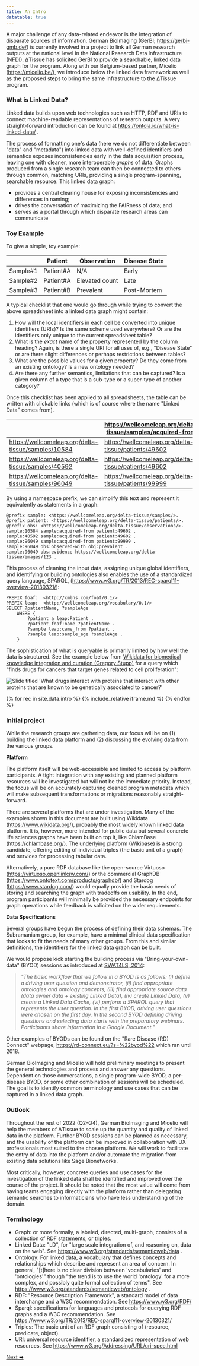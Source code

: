 ```yaml
---
title: An Intro
datatable: true
---
```


A major challenge of any data-related endeavor is the integration of
disparate sources of information. German BioImaging (GerBI;
<https://gerbi-gmb.de/>) is currently involved in a project to link all German
research outputs at the national level in the National Research Data
Infrastructure ([NFDI](https://www.nfdi.de/)). ΔTissue has solicited GerBI to
provide a searchable, linked data graph for the program. Along with our
Belgium-based partner, Micelio (<https://micelio.be/>), we introduce below the
linked data framework as well as the proposed steps to bring the same
infrastructure to the ΔTissue program.

### What is Linked Data?

Linked data builds upon web technologies such as HTTP, RDF and URIs to connect
machine-readable representations of research outputs. A very straight-forward
introduction can be found at <https://ontola.io/what-is-linked-data/> .

The process of formatting one's data (here we do not differentiate between
"data" and "metadata") into linked data with well-defined identifiers and
semantics exposes inconsistencies early in the data acquisition process,
leaving one with cleaner, more interoperable *graphs* of data. Graphs produced
from a single research team can then be connected to others through common,
matching URIs, providing a single program-spanning, searchable resource. This
linked data graph:

-  provides a central clearing house for exposing inconsistencies and differences in naming;
-  drives the conversation of maximizing the FAIRness of data; and
-  serves as a portal through which disparate research areas can communicate

### Toy Example

To give a simple, toy example:

|            | Patient    | Observation    | Disease State |
| ---------- | ---------- | -------------- | ------------- |
| Sample\#1  | Patient\#A | N/A            | Early         |
| Sample\#2  | Patient\#A | Elevated count | Late          |
| Sample\#3  | Patient\#B | Prevalent      | Post-Mortem   |

A typical checklist that one would go through while trying to convert the above
spreadsheet into a linked data graph might contain:

1.  How will the local identifiers in each cell be converted into unique
    identifiers (URIs)? Is the same scheme used everywhere? Or are the
    identifiers only unique to the current spreadsheet table?
2.  What is the *exact* name of the property represented by the column heading?
    Again, is there a single URI for all uses of, e.g., "Disease State" or are
    there slight differences or perhaps restrictions between tables?
3.  What are the possible values for a given property? Do they come from an
    existing ontology? Is a new ontology needed?
4.  Are there any further semantics, limitations that can be captured? Is a
    given column of a type that is a sub-type or a super-type of another
    category?

Once this checklist has been applied to all spreadsheets, the table can be
written with clickable links (which is of course where the name "Linked Data"
comes from).

|                                                       | <https://wellcomeleap.org/delta-tissue/samples/acquired-from> |      |
|-------------------------------------------------------|---------------------------------------------------------------|------|
| <https://wellcomeleap.org/delta-tissue/samples/10584> | <https://wellcomeleap.org/delta-tissue/patients/49602>        | Etc. |
| <https://wellcomeleap.org/delta-tissue/samples/40592> | <https://wellcomeleap.org/delta-tissue/patients/49602>        | Etc. |
| <https://wellcomeleap.org/delta-tissue/samples/96049> | <https://wellcomeleap.org/delta-tissue/patients/99999>        | Etc. |

By using a namespace prefix, we can simplify this text and represent it
equivalently as statements in a graph:

```ttl
@prefix sample: <https://wellcomeleap.org/delta-tissue/samples/>.
@prefix patient: <https://wellcomeleap.org/delta-tissue/patients/>.
@prefix obs: <https://wellcomeleap.org/delta-tissue/observations/>.
sample:10584 sample:acquired-from patient:49602 .
sample:40592 sample:acquired-from patient:49602 .
sample:96049 sample:acquired-from patient:99999 .
sample:96049 obs:observed-with obj:prevalent .
sample:96049 obs:evidence https://wellcomeleap.org/delta-tissue/images/123 .
```

This process of cleaning the input data, assigning unique global identifiers,
and identifying or building ontologies also enables the use of a standardized
query language, SPARQL,
(<https://www.w3.org/TR/2013/REC-sparql11-overview-20130321/>):

```sparql
PREFIX foaf:  <http://xmlns.com/foaf/0.1/>
PREFIX leap:  <http://wellcomeleap.org/vocabulary/0.1/>
SELECT ?patientName, ?sampleAge
	WHERE {
		?patient a leap:Patient .
		?patient foaf:name ?patientName .
		?sample leap:came_from ?patient .
		?sample leap:sample_age ?sampleAge .
	}
```

The sophistication of what is queryable is primarily limited by how well
the data is structured. See the example below from
[Wikidata for biomedical knowledge integration and curation (Gregory Stupp)](https://docs.google.com/presentation/d/1j5h5IwYM3ybRfU6T4E90UiqmNB23qQImQr5lvqRwP7g/edit#slide=id.g2dfcfa5dd2_0_107)
for a query which "finds drugs for cancers that target genes related to
cell proliferation":

<img src="{{site.baseurl}}/images/drugs-slide.png"
    alt="Slide titled 'What drugs interact with proteins that interact with other proteins that are known to be genetically associated to cancer?'"/>

{% for rec in site.data.intro %}
{% include_relative iframe.md %}
{% endfor %}

### Initial project

While the research groups are gathering data, our focus will be on (1)
building the linked data platform and (2) discussing the evolving data
from the various groups.

**Platform**

The platform itself will be web-accessible and limited to access by
platform participants. A tight integration with any existing and planned
platform resources will be investigated but will not be the immediate
priority. Instead, the focus will be on accurately capturing cleaned
program metadata which will make subsequent transformations or
migrations reasonably straight-forward.

There are several platforms that are under investigation. Many of the
examples shown in this document are built using Wikidata
(<https://www.wikidata.org/>), probably the most widely known linked
data platform. It is, however, more intended for public data but several
concrete life sciences graphs have been built on top it, like ChlamBase
(<https://chlambase.org/>). The underlying platform (Wikibase) is a
strong candidate, offering editing of individual triples (the basic unit
of a graph) and services for processing tabular data.

Alternatively, a pure RDF database like the open-source Virtuoso
(<https://virtuoso.openlinksw.com/>) or the commercial GraphDB
(<https://www.ontotext.com/products/graphdb/>) and Stardog
(<https://www.stardog.com/>) would equally provide the basic needs of
storing and searching the graph with tradeoffs on usability. In the end,
program participants will minimally be provided the necessary endpoints
for graph operations while feedback is solicited on the wider
requirements.

**Data Specifications**

Several groups have begun the process of defining their data schemas.
The Subramaniam group, for example, have a minimal clinical data
specification that looks to fit the needs of many other groups. From
this and similar definitions, the identifiers for the linked data graph
can be built.

We would propose kick starting the building process via "Bring-your-own-data"
(BYOD) sessions as introduced at [SWAT4LS, 2014](http://ceur-ws.org/Vol-1320/paper_36.pdf):

> *"The basic workflow that we follow in a BYOD is as follows: (i)
> define a driving user question and demonstrator, (ii) find appropriate
> ontologies and ontology concepts, (iii) find appropriate source data
> (data owner data + existing Linked Data), (iv) create Linked Data, (v)
> create a Linked Data Cache, (vi) perform a SPARQL query that
> represents the user question. In the first BYOD, driving user
> questions were chosen on the first day. In the second BYOD defining
> driving questions and selecting data starts with the preparatory
> webinars. Participants share information in a Google Document."*

Other examples of BYODs can be found on the "Rare Disease (RD) Connect"
webpage, <https://rd-connect.eu/?s=%22byod%22> which ran until 2018.

German BioImaging and Micelio will hold preliminary meetings to present the
general technologies and process and answer any questions. Dependent on those
conversations, a single program-wide BYOD, a per-disease BYOD, or some other
combination of sessions will be scheduled. The goal is to identify common
terminology and use cases that can be captured in a linked data graph.

### Outlook

Throughout the rest of 2022 (Q2-Q4), German BioImaging and Micelio will
help the members of ΔTissue to scale up the quantity and quality of
linked data in the platform. Further BYOD sessions can be planned as
necessary, and the usability of the platform can be improved in
collaboration with UX professionals most suited to the chosen platform.
We will work to facilitate the entry of data into the platform and/or
automate the migration from existing data solutions like Sage
Bionetworks.

Most critically, however, concrete queries and use cases for the
investigation of the linked data shall be identified and improved over
the course of the project. It should be noted that the most value will
come from having teams engaging directly with the platform rather than
delegating semantic searches to informaticians who have less
understanding of the domain.

### Terminology
* Graph: or more formally, a labeled, directed, multi-graph, consists of a collection of RDF statements, or triples. 
* Linked Data: "LD", for "large scale integration of, and reasoning on, data on the web". See <https://www.w3.org/standards/semanticweb/data> .
* Ontology: For linked data, a vocabulary that defines concepts and relationships which describe and represent an area of concern. In general, "\[t\]here is no clear division between 'vocabularies' and 'ontologies'" though "the trend is to use the world 'ontology' for a more complex, and possibly quite formal collection of terms". See <https://www.w3.org/standards/semanticweb/ontology> .
* RDF: "Resource Description Framework", a standard model of data interchange and a W3C recommendation. See <https://www.w3.org/RDF/> 
* Sparql: specifications for languages and protocols for querying RDF graphs and a W3C recommendation. See <https://www.w3.org/TR/2013/REC-sparql11-overview-20130321/> 
* Triples: The basic unit of an RDF graph consisting of (resource, predicate, object).
* URI: universal resource identifier, a standardized representation of web resources. See <https://www.w3.org/Addressing/URL/uri-spec.html> 

[Next ➡](./pubrecord.html)
